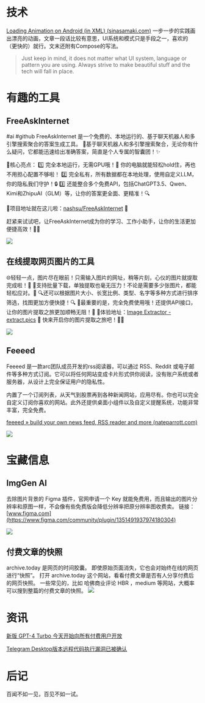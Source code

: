 # 技术

[Loading Animation on Android (in XML) (sinasamaki.com)](https://www.sinasamaki.com/loading-animation-view/)
一步一步的实践画出漂亮的动画，文章一段话比较有意思，UI系统和模式只是手段之一，喜欢的（更快的）就行。文末还附有Compose的写法。
> Just keep in mind, it does not matter what UI system, language or pattern you are using. Always strive to make beautiful stuff and the tech will fall in place.
# 有趣的工具

## FreeAskInternet
#ai #github
FreeAskInternet 是一个免费的、本地运行的、基于聊天机器人和多引擎搜索聚合的答案生成工具。
🤖基于聊天机器人和多引擎搜索聚合，无论你有什么疑问，它都能迅速给出准确答案，简直是个人专属的智囊团！✨

🌟核心亮点：
1️⃣ 完全本地运行，无需GPU哦！💪 你的电脑就能轻松hold住，再也不用担心配置不够啦！
2️⃣ 完全私有，所有数据都在本地处理，使用自定义LLM，你的隐私我们守护！🔒
3️⃣ 还能整合多个免费API，包括ChatGPT3.5、Qwen、Kimi和ZhipuAI（GLM）等，让你的答案更全面、更精准！🔍

🔗项目地址就在这儿啦：[nashsu/FreeAskInternet](https://github.com/nashsu/FreeAskInternet) 🔗

赶紧来试试吧，让FreeAskInternet成为你的学习、工作小助手，让你的生活更加便捷高效！🚀✨

![](https://i.imgur.com/52fbp2u.png)


## 在线提取网页图片的工具
🌐轻轻一点，图片尽在眼前！只需输入图片的网址，稍等片刻，心仪的图片就提取完成啦！🎉
💪支持批量下载，单独提取也毫无压力！不论是需要多少张图片，都能轻松应对。📲
🔍还可以根据图片大小、长宽比例、类型、名字等多种方式进行排序筛选，找图更加方便快捷！🔍
💖最重要的是，完全免费使用哦！还提供API接口，让你的图片提取之旅更加顺畅无阻！🚀
🔗体验地址：[Image Extractor - extract.pics](https://extract.pics/) 🔗
快来开启你的图片提取之旅吧！🌟🌠

![](https://i.imgur.com/3evzwLO.png)

## Feeeed

Feeeed 是一款arc团队成员开发的rss阅读器，可以通过 RSS、Reddit 或电子邮件等多种方式订阅。它可以将任何网站变成卡片形式供你阅读，没有账户系统或者服务器，从设计上完全保证用户的隐私性。

内置了一个订阅列表，从天气到股票再到各种新闻网站，应用尽有。你也可以完全自定义订阅你喜欢的网站。此外还提供桌面小组件以及自定义提醒系统，功能非常丰富，完全免费。

[feeeed » build your own news feed, RSS reader and more (nateparrott.com)](https://feeeed.nateparrott.com/)

![](https://i.imgur.com/Xvx6z6B.png)


# 宝藏信息

## ImgGen AI
去除图片背景的 Figma 插件，官网申请一个 Key 就能免费用，而且输出的图片分辨率和原图一样，不会像有些免费版会降低分辨率把原分辨率图收费卖。
链接：[www.figma.com](https://www.figma.com/community/plugin/1351491937974180304)

![](https://i.imgur.com/ai71KKb.jpeg)


## 付费文章的快照
archive.today 是网页的时间胶囊。 即使原始页面消失，它也会对始终在线的网页进行“快照”。
打开 archive.today 这个网站，看看付费文章是否有人分享付费后的网页快照。
一些常见的，比如 哈佛商业评论 HBR ，medium 等网站，大概率可以搜到整篇的付费文章的快照。
![](https://i.imgur.com/3zPBOY9.png)

# 资讯

[新版 GPT-4 Turbo 今天开始向所有付费用户开放](https://twitter.com/OpenAI/status/1778574613813006610)

[Telegram Desktop版本远程代码执行漏洞已被确认](https://linux.do/t/topic/55713)
# 后记
百闻不如一见，百见不如一试。